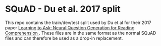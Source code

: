 # SQuAD - Du et al. 2017 split

This repo contains the train/dev/test split used by Du et al for their 2017 paper [Learning to Ask: Neural Question Generation for Reading Comprehension
](https://arxiv.org/abs/1705.00106). These files are in the same format as the normal SQuAD files and can therefore be used as a drop-in replacement.
